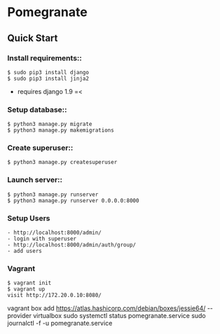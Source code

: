 # Pomegranate


## Quick Start

### Install requirements::
	$ sudo pip3 install django
	$ sudo pip3 install jinja2

* requires django 1.9 =<

### Setup database::
	$ python3 manage.py migrate
	$ python3 manage.py makemigrations

### Create superuser::
	$ python3 manage.py createsuperuser

### Launch server::
	$ python3 manage.py runserver
	$ python3 manage.py runserver 0.0.0.0:8000

### Setup Users
	- http://localhost:8000/admin/
	- login with superuser
	- http://localhost:8000/admin/auth/group/
	- add users


### Vagrant
	$ vagrant init
	$ vagrant up
	visit http://172.20.0.10:8080/


vagrant box add https://atlas.hashicorp.com/debian/boxes/jessie64/ --provider virtualbox
sudo systemctl status pomegranate.service
sudo journalctl -f -u pomegranate.service

